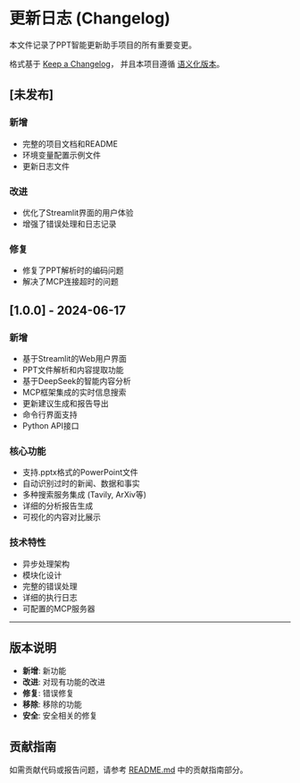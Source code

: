 # 更新日志 (Changelog)

本文件记录了PPT智能更新助手项目的所有重要变更。

格式基于 [Keep a Changelog](https://keepachangelog.com/zh-CN/1.0.0/)，
并且本项目遵循 [语义化版本](https://semver.org/lang/zh-CN/)。

## [未发布]

### 新增
- 完整的项目文档和README
- 环境变量配置示例文件
- 更新日志文件

### 改进
- 优化了Streamlit界面的用户体验
- 增强了错误处理和日志记录

### 修复
- 修复了PPT解析时的编码问题
- 解决了MCP连接超时的问题

## [1.0.0] - 2024-06-17

### 新增
- 基于Streamlit的Web用户界面
- PPT文件解析和内容提取功能
- 基于DeepSeek的智能内容分析
- MCP框架集成的实时信息搜索
- 更新建议生成和报告导出
- 命令行界面支持
- Python API接口

### 核心功能
- 支持.pptx格式的PowerPoint文件
- 自动识别过时的新闻、数据和事实
- 多种搜索服务集成 (Tavily, ArXiv等)
- 详细的分析报告生成
- 可视化的内容对比展示

### 技术特性
- 异步处理架构
- 模块化设计
- 完整的错误处理
- 详细的执行日志
- 可配置的MCP服务器

---

## 版本说明

- **新增**: 新功能
- **改进**: 对现有功能的改进
- **修复**: 错误修复
- **移除**: 移除的功能
- **安全**: 安全相关的修复

## 贡献指南

如需贡献代码或报告问题，请参考 [README.md](README.md) 中的贡献指南部分。
